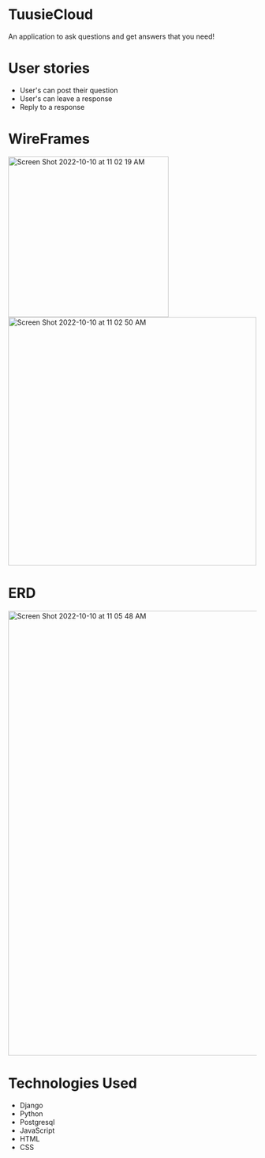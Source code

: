 # TuusieCloud
An application to ask questions and get answers that you need!


# User stories
- User's can post their question 
- User's can leave a response
- Reply to a response


# WireFrames
<img width="325" alt="Screen Shot 2022-10-10 at 11 02 19 AM" src="https://user-images.githubusercontent.com/109837082/194897237-b409c2bc-9f5f-4157-930b-3ad6e5e529f9.png">



<img width="503" alt="Screen Shot 2022-10-10 at 11 02 50 AM" src="https://user-images.githubusercontent.com/109837082/194897283-c9cd988a-38f6-4c6f-8411-044cca934ca9.png">


# ERD

<img width="901" alt="Screen Shot 2022-10-10 at 11 05 48 AM" src="https://user-images.githubusercontent.com/109837082/194897519-4b502009-ee6a-40ee-a9e0-b57ac650ec52.png">

# Technologies Used
- Django
- Python
- Postgresql
- JavaScript
- HTML
- CSS

